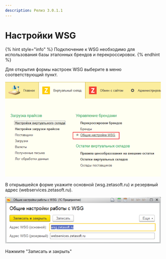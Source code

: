 ```yaml
---
description: Релиз 3.0.1.1
---
```


# Настройки WSG

{% hint style="info" %}
Подключение к WSG необходимо для использования базы эталонных брендов и перекроссировок.
{% endhint %}

Для открытия формы настроек WSG выберите в меню соответствующий пункт.

![](../.gitbook/assets/image%20%2838%29.png)

В открывшейся форме укажите основной \(wsg.zetasoft.ru\) и резервный адрес \(webservices.zetasoft.ru\).

![](../.gitbook/assets/image%20%281%29.png)

Нажмите "Записать и закрыть"

